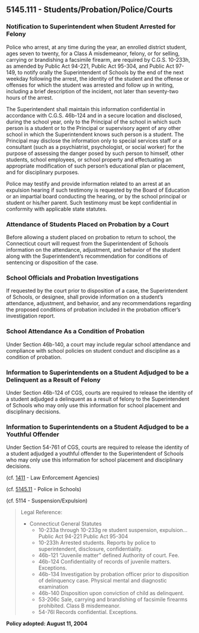 ## 5145.111 - Students\/Probation\/Police\/Courts

### Notification to Superintendent when Student Arrested for Felony

Police who arrest, at any time during the year, an enrolled district student, ages seven to twenty, for a Class A misdemeanor, felony, or for selling, carrying or brandishing a facsimile firearm, are required by C.G.S. 10-233h, as amended by Public Act 94-221, Public Act 95-304, and Public Act 97-149, to notify orally the Superintendent of Schools by the end of the next weekday following the arrest, the identity of the student and the offense or offenses for which the student was arrested and follow up in writing, including a brief description of the incident, not later than seventy-two hours of the arrest.

The Superintendent shall maintain this information confidential in accordance with C.G.S. 46b-124 and in a secure location and disclosed, during the school year, only to the Principal of the school in which such person is a student or to the Principal or supervisory agent of any other school in which the Superintendent knows such person is a student.  The Principal may disclose the information only to special services staff or a consultant \(such as a psychiatrist, psychologist, or social worker\) for the purpose of assessing the danger posed by such person to himself, other students, school employees, or school property and effectuating an appropriate modification of such person’s educational plan or placement, and for disciplinary purposes.

Police may testify and provide information related to an arrest at an expulsion hearing if such testimony is requested by the Board of Education or an impartial board conducting the hearing, or by the school principal or student or his\/her parent.  Such testimony must be kept confidential in conformity with applicable state statutes.

### Attendance of Students Placed on Probation by a Court

Before allowing a student placed on probation to return to school, the Connecticut court will request from the Superintendent of Schools information on the attendance, adjustment, and behavior of the student along with the Superintendent’s recommendation for conditions of sentencing or disposition of the case.

### School Officials and Probation Investigations

If requested by the court prior to disposition of a case, the Superintendent of Schools, or designee, shall provide information on a student’s attendance, adjustment, and behavior, and any recommendations regarding the proposed conditions of probation included in the probation officer’s investigation report.

### School Attendance As a Condition of Probation

Under Section 46b-140, a court may include regular school attendance and compliance with school policies on student conduct and discipline as a condition of probation.

### Information to Superintendents on a Student Adjudged to be a Delinquent as a Result of Felony

Under Section 46b-124 of CGS, courts are required to release the identity of a student adjudged a delinquent as a result of felony to the Superintendent of Schools who may only use this information for school placement and disciplinary decisions.

### Information to Superintendents on a Student Adjudged to be a Youthful Offender

Under Section 54-761 of CGS, courts are required to release the identity of a student adjudged a youthful offender to the Superintendent of Schools who may only use this information for school placement and disciplinary decisions.

\(cf. [1411](/policies/1000/1411.md) - Law Enforcement Agencies\)

\(cf. [5145.11](/policies/5000/5145-11.md) - Police in Schools\)

\(cf. 5114 - Suspension\/Expulsion\)

> Legal Reference:
> 
> * Connecticut General Statutes
>   * 10-233a through 10-233g re student suspension, expulsion… Public Act 94-221  Public Act 95-304
>   * 10-233h Arrested students. Reports by police to superintendent, disclosure, confidentiality.
>   * 46b-121 “Juvenile matter” defined Authority of court. Fee.
>   * 46b-124 Confidentiality of records of  juvenile matters. Exceptions.
>   * 46b-134 Investigation by probation officer prior to disposition of delinquency case. Physical mental and diagnostic examination
>   * 46b-140  Disposition upon conviction of child as delinquent.
>   * 53-206c  Sale, carrying and brandishing of facsimile firearms prohibited.  Class B misdemeanor.
>   * 54-76l  Records confidential. Exceptions.

**Policy adopted:   August 11, 2004**

